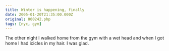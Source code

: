 ```yaml
---
title: Winter is happening, finally
date: 2005-01-20T21:35:00.000Z
original: 000242.php
tags: [nyc, gym]
---
```


The other night I walked home from the gym with a wet head and when I got home I had icicles in my hair. I was glad.
